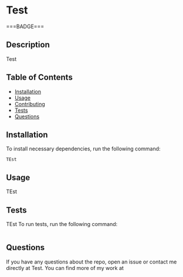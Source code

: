 
  # Test
===BADGE===
## Description
Test
## Table of Contents 
* [Installation](#installation)
* [Usage](#usage)
* [Contributing](#contributing)
* [Tests](#tests)
* [Questions](#questions)
## Installation
To install necessary dependencies, run the following command:
``` 
TEst
```
## Usage
TEst
## Tests
TEst
To run tests, run the following command:
```
```
## Questions
If you have any questions about the repo, open an issue or contact me directly at Test. You can find more of my work at 

